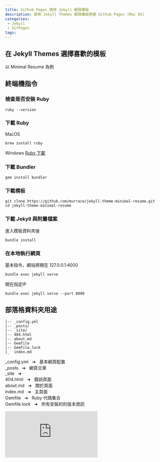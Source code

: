 ```yaml
---
title: Github Pages 使用 Jekyll 網頁模版
description: 使用 Jekyll Themes 網頁模版搭建 Github Pages (Mac OS)
categories:
 - Jekyll
 - GitPages
tags:
---
```


## 在 <a herf="http://jekyllthemes.org/">Jekyll Themes</a> 選擇喜歡的模板

以 <a herf="http://jekyllthemes.org/themes/Minimal-Resume/">Minimal Resume</a> 為例

## 終端機指令

### 檢查是否安裝 Ruby

```
ruby --version
```

### 下載 Ruby

MacOS

```
brew install ruby
```

Windows
[Ruby 下載](https://rubyinstaller.org/downloads/) 

### 下載 Bundler

```
gem install bundler
```

### 下載模板

```
git clone https://github.com/murraco/jekyll-theme-minimal-resume.git
cd jekyll-theme-minimal-resume
```

### 下載 Jekyll 與附屬檔案

進入模板資料夾後

```
bundle install
```

### 在本地執行網頁

基本指令，網站將開在 127.0.0.1:4000

```
bundle exec jekyll serve
```

開在指定IP

```
bundle exec jekyll serve --port 8080
```

## 部落格資料夾用途

```
|-- _config.yml
|-- _posts/
|-- _site/
|-- 404.html
|-- about.md
|-- Gemfile
|-- Gemfile.lock
|_  index.md
```

_config.yml &nbsp; &#10140; &nbsp; 基本網頁配置 <br>
_posts &nbsp; &#10140; &nbsp; 網頁文章 <br>
_site &nbsp; &#10140; &nbsp; <br>
404.html &nbsp; &#10140; &nbsp; 錯誤頁面 <br>
about.md &nbsp; &#10140; &nbsp; 關於頁面 <br>
index.md &nbsp; &#10140; &nbsp; 主頁面 <br>
Gemfile &nbsp; &#10140; &nbsp; Ruby 代碼集合 <br>
Gemfile.lock &nbsp; &#10140; &nbsp; 所有安裝的的版本資訊

<iframe data-v-b66e9a5a="" src="https://button.like.co/in/embed/a0976663511/button?referrer=https://chuancode.github.io/jekyll/gitpages/2019/10/18/jekylltheme/" frameborder="0" scrolling = "no" class="lc-margin-top-64 lc-margin-bottom-32 lc-mobile"></iframe>
